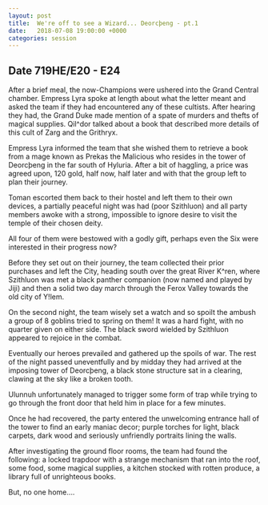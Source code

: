 ```yaml
---
layout: post
title:  We're off to see a Wizard... Deorcþeng - pt.1
date:   2018-07-08 19:00:00 +0000
categories: session
---
```


## Date 719HE/E20 - E24
After a brief meal, the now-Champions were ushered into the Grand Central chamber. Empress Lyra spoke at length about what the letter meant and asked the team if they had encountered any of these cultists. After hearing they had, the Grand Duke made mention of a spate of murders and thefts of magical supplies. Qil^dor talked about a book that described more details of this cult of Zarg and the Grithryx. 

Empress Lyra informed the team that she wished them to retrieve a book from a mage known as Prekas the Malicious who resides in the tower of Deorcþeng in the far south of Hyluria. After a bit of haggling, a price was agreed upon, 120 gold, half now, half later and with that the group left to plan their journey.

Toman escorted them back to their hostel and left them to their own devices, a partially peaceful night was had (poor Szithluon) and all party members awoke with a strong, impossible to ignore desire to visit the temple of their chosen deity. 

All four of them were bestowed with a godly gift, perhaps even the Six were interested in their progress now?

Before they set out on their journey, the team collected their prior purchases and left the City, heading south over the great River K^ren, where Szithluon was met a black panther companion (now named and played by Jiji) and then a solid two day march through the Ferox Valley towards the old city of Y!lem.

On the second night, the team wisely set a watch and so spoilt the ambush a group of 8 goblins tried to spring on them! It was a hard fight, with no quarter given on either side. The black sword wielded by Szithluon appeared to rejoice in the combat. 

Eventually our heroes prevailed and gathered up the spoils of war. The rest of the night passed uneventfully and by midday they had arrived at the imposing tower of Deorcþeng, a black stone structure sat in a clearing, clawing at the sky like a broken tooth.

Ulunnuh unfortunately managed to trigger some form of trap while trying to go through the front door that held him in place for a few minutes. 

Once he had recovered, the party entered the unwelcoming entrance hall of the tower to find an early maniac decor; purple torches for light, black carpets, dark wood and seriously unfriendly portraits lining the walls. 


After investigating the ground floor rooms, the team had found the following:  a locked trapdoor with a strange mechanism that ran into the roof, some food, some magical supplies, a kitchen stocked with rotten produce, a library full of unrighteous books.   

But, no one home….
